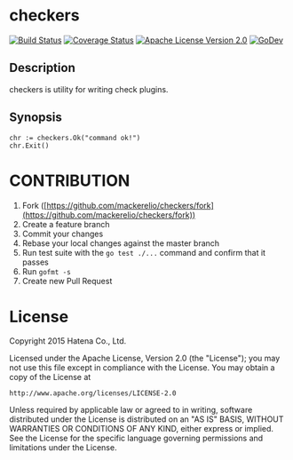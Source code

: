 checkers
=======

 [![Build Status](https://github.com/mackerelio/checkers/workflows/Build/badge.svg?branch=master)][actions]
[![Coverage Status](https://coveralls.io/repos/mackerelio/checkers/badge.svg?branch=master)][coveralls]
[![Apache License Version 2.0](https://img.shields.io/badge/license-APACHE2-blue.svg)][license]
[![GoDev](https://pkg.go.dev/badge/github.com/mackerelio/checkers)][godev]

[actions]: https://github.com/mackerelio/checkers/actions?workflow=Build
[coveralls]: https://coveralls.io/r/mackerelio/checkers?branch=master
[license]: https://github.com/mackerelio/checkers/blob/master/LICENSE
[godev]: https://pkg.go.dev/github.com/mackerelio/checkers

## Description

checkers is utility for writing check plugins.

## Synopsis

    chr := checkers.Ok("command ok!")
    chr.Exit()

# CONTRIBUTION

1. Fork ([https://github.com/mackerelio/checkers/fork](https://github.com/mackerelio/checkers/fork))
2. Create a feature branch
3. Commit your changes
4. Rebase your local changes against the master branch
5. Run test suite with the `go test ./...` command and confirm that it passes
6. Run `gofmt -s`
7. Create new Pull Request

# License

Copyright 2015 Hatena Co., Ltd.

Licensed under the Apache License, Version 2.0 (the "License"); you may not use this file except in compliance with the License. You may obtain a copy of the License at

    http://www.apache.org/licenses/LICENSE-2.0

Unless required by applicable law or agreed to in writing, software distributed under the License is distributed on an "AS IS" BASIS, WITHOUT WARRANTIES OR CONDITIONS OF ANY KIND, either express or implied. See the License for the specific language governing permissions and limitations under the License.
